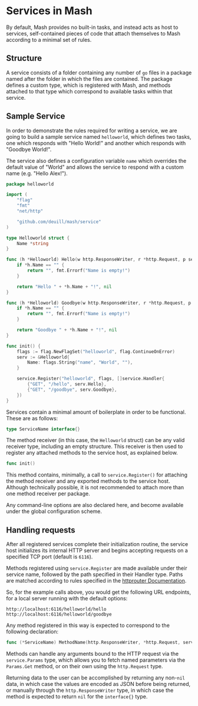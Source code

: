 # Services in Mash

By default, Mash provides no built-in tasks, and instead acts as host to services, self-contained
pieces of code that attach themselves to Mash according to a minimal set of rules.

## Structure

A service consists of a folder containing any number of `go` files in a package named after the
folder in which the files are contained. The package defines a custom type, which is registered with
Mash, and methods attached to that type which correspond to available tasks within that service.

## Sample Service

In order to demonstrate the rules required for writing a service, we are going to build a sample
service named `helloworld`, which defines two tasks, one which responds with "Hello World!" and
another which responds with "Goodbye World!".

The service also defines a configuration variable `name` which overrides the default value of "World"
and allows the service to respond with a custom name (e.g. "Hello Alex!").

```go
package helloworld

import (
	"flag"
	"fmt"
	"net/http"

	"github.com/deuill/mash/service"
)

type Helloworld struct {
	Name *string
}

func (h *Helloworld) Hello(w http.ResponseWriter, r *http.Request, p service.Params) (interface{}, error) {
	if *h.Name == "" {
		return "", fmt.Errorf("Name is empty!")
	}

	return "Hello " + *h.Name + "!", nil
}

func (h *Helloworld) Goodbye(w http.ResponseWriter, r *http.Request, p service.Params) (interface{}, error) {
	if *h.Name == "" {
		return "", fmt.Errorf("Name is empty!")
	}

	return "Goodbye " + *h.Name + "!", nil
}

func init() {
	flags := flag.NewFlagSet("helloworld", flag.ContinueOnError)
	serv := &Helloworld{
		Name: flags.String("name", "World", ""),
	}

	service.Register("helloworld", flags, []service.Handler{
		{"GET", "/hello", serv.Hello},
		{"GET", "/goodbye", serv.Goodbye},
	})
}
```

Services contain a minimal amount of boilerplate in order to be functional. These are as follows:

```go
type ServiceName interface{}
```

The method receiver (in this case, the `Helloworld` struct) can be any valid receiver type, including
an empty structure. This receiver is then used to register any attached methods to the service host,
as explained below.

```go
func init()
```

This method contains, minimally, a call to `service.Register()` for attaching the method receiver
and any exported methods to the service host. Although technically possible, it is not recommended
to attach more than one method receiver per package.

Any command-line options are also declared here, and become available under the global configuration
scheme.

## Handling requests

After all registered services complete their initialization routine, the service host initializes its
internal HTTP server and begins accepting requests on a specified TCP port (default is `6116`).

Methods registered using `service.Register` are made available under their service name, followed by
the path specified in their Handler type. Paths are matched according to rules specified in the
[httprouter Documentation](https://github.com/julienschmidt/httprouter).

So, for the example calls above, you would get the following URL endpoints, for a local server running
with the default options:

```
http://localhost:6116/helloworld/hello
http://localhost:6116/helloworld/goodbye
```

Any method registered in this way is expected to correspond to the following declaration:

```go
func (*ServiceName) MethodName(http.ResponseWriter, *http.Request, service.Params) (interface{}, error)
```

Methods can handle any arguments bound to the HTTP request via the `service.Params` type, which
allows you to fetch named parameters via the `Params.Get` method, or on their own using the `http.Request`
type.

Returning data to the user can be accomplished by returning any non-`nil` data, in which case
the values are encoded as JSON before being returned, or manually through the `http.ResponseWriter`
type, in which case the method is expected to return `nil` for the `interface{}` type.
